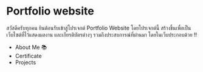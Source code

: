 # Portfolio website
สวัสดีครับทุกคน ยินต้อนรับเข้าสู่โปรเจกต์ Portfolio Website โดยโปรเจกต์นี้ สร้างขึ้นเพื่อเป็นเว็บไซต์ที่ไว้แสดงผลงาน และเกียรติบัตรต่างๆ รวมถึงประสบการณ์ที่ผ่านมา โดยในเว็บประกอบด้วย !!

 - About Me 📚
 - Certificate
 - Projects
